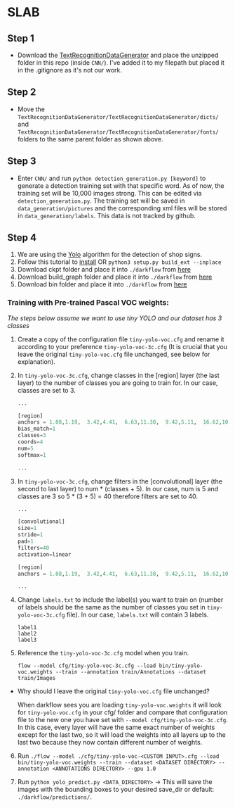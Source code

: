 # SLAB

## Step 1
- Download the [TextRecognitionDataGenerator](https://github.com/Belval/TextRecognitionDataGenerator) and place the unzipped folder in this repo (inside `CNN/`). I've added it to my filepath but placed it in the .gitignore as it's not our work.

## Step 2
- Move the `TextRecognitionDataGenerator/TextRecognitionDataGenerator/dicts/` and `TextRecognitionDataGenerator/TextRecognitionDataGenerator/fonts/` folders to the same parent folder as shown above.

## Step 3
- Enter `CNN/` and run `python detection_generation.py [keyword]` to generate a detection training set with that specific word. As of now, the training set will be 10,000 images strong. This can be edited via `detection_generation.py`. The training set will be saved in `data_generation/pictures` and the corresponding xml files will be stored in `data_generation/labels`. This data is not tracked by github.

## Step 4
1. We are using the [Yolo](https://pjreddie.com/media/files/papers/yolo.pdf) algorithm for the detection of shop signs.
2. Follow this tutorial to [install](https://keponk.wordpress.com/2017/12/07/siraj-darkflow/) OR `python3 setup.py build_ext --inplace`
3. Download ckpt folder and place it into `./darkflow` from [here](https://www.dropbox.com/s/wj55e21c1rt840d/ckpt.zip?dl=1)
4. Download build_graph folder and place it into `./darkflow` from [here](https://www.dropbox.com/s/3aoclc827ylp06r/built_graph.zip?dl=1)
5. Download bin folder and place it into `./darkflow` from [here](https://www.dropbox.com/s/3aprlyhg7fsrh4z/bin.zip?dl=1)

### Training with Pre-trained Pascal VOC weights:
*The steps below assume we want to use tiny YOLO and our dataset has 3 classes*

1. Create a copy of the configuration file `tiny-yolo-voc.cfg` and rename it according to your preference `tiny-yolo-voc-3c.cfg` (It is crucial that you leave the original `tiny-yolo-voc.cfg` file unchanged, see below for explanation).

2. In `tiny-yolo-voc-3c.cfg`, change classes in the [region] layer (the last layer) to the number of classes you are going to train for. In our case, classes are set to 3.
    
    ```python
    ...

    [region]
    anchors = 1.08,1.19,  3.42,4.41,  6.63,11.38,  9.42,5.11,  16.62,10.52
    bias_match=1
    classes=3
    coords=4
    num=5
    softmax=1
    
    ...
    ```

3. In `tiny-yolo-voc-3c.cfg`, change filters in the [convolutional] layer (the second to last layer) to num * (classes + 5). In our case, num is 5 and classes are 3 so 5 * (3 + 5) = 40 therefore filters are set to 40.
    
    ```python
    ...

    [convolutional]
    size=1
    stride=1
    pad=1
    filters=40
    activation=linear

    [region]
    anchors = 1.08,1.19,  3.42,4.41,  6.63,11.38,  9.42,5.11,  16.62,10.52
    
    ...
    ```

4. Change `labels.txt` to include the label(s) you want to train on (number of labels should be the same as the number of classes you set in `tiny-yolo-voc-3c.cfg` file). In our case, `labels.txt` will contain 3 labels.

    ```
    label1
    label2
    label3
    ```
5. Reference the `tiny-yolo-voc-3c.cfg` model when you train.

    `flow --model cfg/tiny-yolo-voc-3c.cfg --load bin/tiny-yolo-voc.weights --train --annotation train/Annotations --dataset train/Images`


* Why should I leave the original `tiny-yolo-voc.cfg` file unchanged?
    
    When darkflow sees you are loading `tiny-yolo-voc.weights` it will look for `tiny-yolo-voc.cfg` in your cfg/ folder and compare that configuration file to the new one you have set with `--model cfg/tiny-yolo-voc-3c.cfg`. In this case, every layer will have the same exact number of weights except for the last two, so it will load the weights into all layers up to the last two because they now contain different number of weights.

6. Run `./flow --model ./cfg/tiny-yolo-voc-<CUSTOM INPUT>.cfg --load bin/tiny-yolo-voc.weights --train --dataset <DATASET DIRECTORY> --annotation <ANNOTATIONS DIRECTORY> --gpu 1.0`

7. Run `python yolo_predict.py <DATA_DIRECTORY>` -> This will save the images with the bounding boxes to your desired save_dir or default: `./darkflow/predictions/`.
